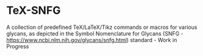 # TeX-SNFG
A collection of predefined TeX/LaTeX/Tikz commands or macros for various glycans, as depicted in the Symbol Nomenclature for Glycans (SNFG - https://www.ncbi.nlm.nih.gov/glycans/snfg.html)  standard - Work in Progress
